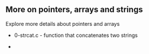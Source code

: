 ## More on pointers, arrays and strings

Explore more details about pointers and arrays

* 0-strcat.c - function that concatenates two strings

* 